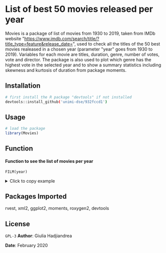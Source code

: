 # List of best 50 movies released per year

Movies is a package of list of movies from 1930 to 2019, taken from IMDb website "https://www.imdb.com/search/title/?title_type=feature&release_date=", used to check all the titles of the 50 best movies realeased in a chosen year (parameter "year" goes from 1930 to 2019). Variables for each movie are titles, duration, genre, number of votes, vote and director. The package is also used to plot which genre has the highest vote in the selected year and to show a summary statistics including skewness and kurtosis of duration from package moments.

## Installation
```bash
# first install the R package "devtools" if not installed
devtools::install_github('unimi-dse/932fccd1')
```
## Usage
```R
# load the package
library(Movies)
```
## Function
#### Function to see the list of movies per year
```
FILM(year)
```
 <details>
  <summary>Click to copy example </summary>
 FILM(1985)
</details> 


## Packages Imported
rvest, xml2, ggplot2, moments, roxygen2, devtools

## License
``GPL-3``
**Author**: Giulia Hadjiandrea

**Date**: February 2020
